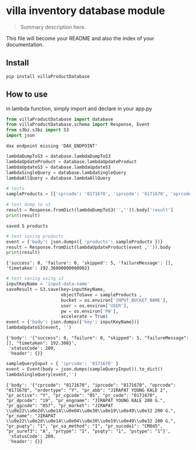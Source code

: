 # villa inventory database module
> Summary description here.


This file will become your README and also the index of your documentation.

## Install

`pip install villaProductDatabase`

## How to use

in lambda function, simply import and declare in your app.py

```python
from villaProductDatabase import database
from villaProductDatabase.schema import Response, Event
from s3bz.s3bz import S3
import json
```

    dax endpoint missing 'DAX_ENDPOINT'


```python
lambdaDumpToS3 = database.lambdaDumpToS3
lambdaUpdateProduct = database.lambdaUpdateProduct
lambdaUpdateS3 = database.lambdaUpdateS3
lambdaSingleQuery = database.lambdaSingleQuery
lambdaAllQuery = database.lambdaAllQuery
```

```python
# tests
sampleProducts = [{'cprcode': '0171670', 'iprcode': '0171670', 'oprcode': '0171670', 'ordertype': 'Y', 'pr_abb': 'JIRAPAT YOUNG KALE 2', 'pr_active': 'Y', 'pr_cgcode': '05', 'pr_code': '0171670', 'pr_dpcode': '19', 'pr_engname': 'JIRAPAT YOUNG KALE 200 G.', 'pr_ggcode': '057', 'pr_market': 'JIRAPAT ยอดคะน้า 200 G.', 'pr_name': 'JIRAPAT ยอดคะน้า 200 G.', 'pr_puqty': '1', 'pr_sa_method': '1', 'pr_sucode1': 'CM845     ', 'pr_suref3': 'A', 'prtype': 'I', 'psqty': '1', 'pstype': '1'}, {'cprcode': '0235141', 'iprcode': '0235141', 'oprcode': '0235141', 'ordertype': 'Y', 'pr_abb': 'EEBOO-PZCT3-PUZZLE', 'pr_active': 'Y', 'pr_cgcode': '08', 'pr_code': '0235141', 'pr_dpcode': '19', 'pr_engname': 'EEBOO,ANIMAL COUNTING PUZZLE_3ED,PZCT3', 'pr_ggcode': '113', 'pr_market': 'eeboo,PUZZLE-PZCT3', 'pr_name': 'EEBOO-PZCT3-ตัวต่อนับเลข ANIMAL COUNTING_3ED', 'pr_puqty': '1', 'pr_sa_method': '1', 'pr_sucode1': 'CM1979    ', 'pr_suref3': 'A', 'prtype': 'I', 'psqty': '1', 'pstype': '1'}, {'cprcode': '0217153', 'iprcode': '0217153', 'oprcode': '0217153', 'ordertype': 'Y', 'pr_abb': 'COCOA LOCO MILK CHOC', 'pr_active': 'Y', 'pr_cgcode': '98', 'pr_code': '0217153', 'pr_dpcode': '28', 'pr_engname': 'COCOA LOCO MILK CHOCOLATE OWL LOLLY 26G.', 'pr_ggcode': '003', 'pr_market': 'COCOA LOCO MILK CHOCOLATE OWL', 'pr_name': 'COCOA LOCO MILK CHOCOLATE OWL LOLLY 26G.', 'pr_puqty': '24', 'pr_sa_method': '1', 'pr_sucode1': 'F1222     ', 'pr_suref3': 'S', 'prtype': 'I', 'psqty': '1', 'pstype': '1'}, {'cprcode': '0182223', 'iprcode': '0182223', 'oprcode': '0182223', 'ordertype': 'Y', 'pr_abb': 'CIRIO PIZZASSIMO 400', 'pr_active': 'Y', 'pr_cgcode': '06', 'pr_code': '0182223', 'pr_dpcode': '06', 'pr_engname': 'CIRIO PIZZASSIMO 400G.', 'pr_ggcode': '004', 'pr_market': 'CIRIO ซอสทำพิซซ่า 400 G.', 'pr_name': 'CIRIO ซอสทำพิซซ่า 400 G.', 'pr_puqty': '12', 'pr_sa_method': '1', 'pr_sucode1': '2589      ', 'pr_suref3': 'C', 'prtype': 'I', 'psqty': '1', 'pstype': '1'}, {'cprcode': '0124461', 'iprcode': '0124461', 'oprcode': '0124461', 'ordertype': 'Y', 'pr_abb': 'NEW CHOICE LYCHEE', 'pr_active': 'Y', 'pr_cgcode': '02', 'pr_code': '0124461', 'pr_dpcode': '02', 'pr_engname': 'NEW CHOICE LYCHEE', 'pr_ggcode': '003', 'pr_market': 'NEW CHOICE กลิ่นลิ้นจี่', 'pr_name': 'NEW CHOICE กลิ่นลิ้นจี่', 'pr_puqty': '12', 'pr_sa_method': '1', 'pr_sucode1': '695       ', 'pr_suref3': 'A', 'prtype': 'I', 'psqty': '1', 'pstype': '1'}]
```

```python
# test dump to s3
result = Response.fromDict(lambdaDumpToS3('','')).body['result']
print(result)
```

    saved 5 products


```python
# test saving products
event = {'body': json.dumps({ 'products': sampleProducts })}
result = Response.fromDict(lambdaUpdateProduct(event ,'')).body
print(result)
```

    {'success': 0, 'failure': 0, 'skipped': 5, 'failureMessage': [], 'timetaken': 192.36800000000002}


```python
# test saving using s3
inputKeyName = 'input-data-name'
saveResult = S3.save(key=inputKeyName, 
                     objectToSave = sampleProducts , 
                     bucket = os.environ['INPUT_BUCKET_NAME'],
                     user = os.environ['USER'],
                     pw = os.environ['PW'],
                     accelerate = True)
event = {'body': json.dumps({'key': inputKeyName})}
lambdaUpdateS3(event, '')
```




    {'body': '{"success": 0, "failure": 0, "skipped": 5, "failureMessage": [], "timetaken": 192.308}',
     'statusCode': 200,
     'header': {}}



```python
sampleQueryInput = { 'iprcode': '0171670' } 
event = Event(body = json.dumps(sampleQueryInput)).to_dict()
lambdaSingleQuery(event,'')
```




    {'body': '{"cprcode": "0171670", "iprcode": "0171670", "oprcode": "0171670", "ordertype": "Y", "pr_abb": "JIRAPAT YOUNG KALE 2", "pr_active": "Y", "pr_cgcode": "05", "pr_code": "0171670", "pr_dpcode": "19", "pr_engname": "JIRAPAT YOUNG KALE 200 G.", "pr_ggcode": "057", "pr_market": "JIRAPAT \\u0e22\\u0e2d\\u0e14\\u0e04\\u0e30\\u0e19\\u0e49\\u0e32 200 G.", "pr_name": "JIRAPAT \\u0e22\\u0e2d\\u0e14\\u0e04\\u0e30\\u0e19\\u0e49\\u0e32 200 G.", "pr_puqty": "1", "pr_sa_method": "1", "pr_sucode1": "CM845", "pr_suref3": "A", "prtype": "I", "psqty": "1", "pstype": "1"}',
     'statusCode': 200,
     'header': {}}



